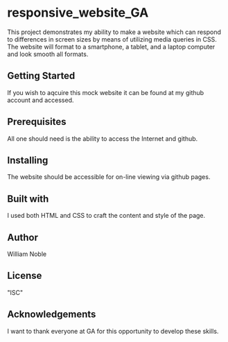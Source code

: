 # responsive_website_GA

This project demonstrates my ability to make a website which can respond to differences in screen sizes by means of utilizing media queries in CSS. The website will format to a smartphone, a tablet, and a laptop computer and look smooth all formats.

## Getting Started

If you wish to aqcuire this mock website it can be found at my github account and accessed.

## Prerequisites

All one should need is the ability to access the Internet and github.

## Installing

The website should be accessible for on-line viewing via github pages.

## Built with

I used both HTML and CSS to craft the content and style of the page.

## Author

William Noble

## License

"ISC"

## Acknowledgements

I want to thank everyone at GA for this opportunity to develop these skills.
